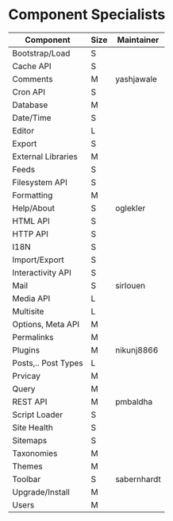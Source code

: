 # Component Specialists

| Component           | Size | Maintainer    |
|---------------------|------|---------------|
| Bootstrap/Load      | S    |               |
| Cache API           | S    |               |
| Comments            | M    | yashjawale    |
| Cron API            | S    |               |
| Database            | M    |               |
| Date/Time           | S    |               |
| Editor              | L    |               |
| Export              | S    |               |
| External Libraries  | M    |               |
| Feeds               | S    |               |
| Filesystem API      | S    |               |
| Formatting          | M    |               |
| Help/About          | S    | oglekler      |
| HTML API            | S    |               |
| HTTP API            | S    |               |
| I18N                | S    |               |
| Import/Export       | S    |               |
| Interactivity API   | S    |               |
| Mail                | S    | sirlouen      |
| Media API           | L    |               |
| Multisite           | L    |               |
| Options, Meta API   | M    |               |
| Permalinks          | M    |               |
| Plugins             | M    | nikunj8866    |
| Posts,.. Post Types | L    |               |
| Prvicay             | M    |               |
| Query               | M    |               |
| REST API            | M    | pmbaldha      |
| Script Loader       | S    |               |
| Site Health         | S    |               |
| Sitemaps            | S    |               |
| Taxonomies          | M    |               |
| Themes              | M    |               |
| Toolbar             | S    | sabernhardt   |
| Upgrade/Install     | M    |               |
| Users               | M    |               |
